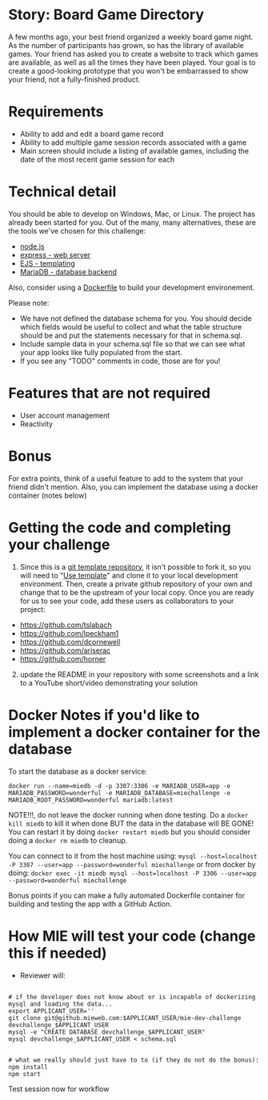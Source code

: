 Story: Board Game Directory
=====

A few months ago, your best friend organized a weekly board game night. As the number of participants
has grown, so has the library of available games. Your friend has asked you to create a website to
track which games are available, as well as all the times they have been played. Your goal is to
create a good-looking prototype that you won't be embarrassed to show your friend, not a fully-finished
product.

Requirements
=====

* Ability to add and edit a board game record
* Ability to add multiple game session records associated with a game
* Main screen should include a listing of available games, including the date of the most recent game session for each

Technical detail
=====

You should be able to develop on Windows, Mac, or Linux. The project has already been started for you. Out of the many, many alternatives, these are the tools we've chosen for this challenge:

* <a href="https://nodejs.org/en/">node.js</a>
* <a href="https://expressjs.com/">express - web server</a>
* <a href="https://ejs.co/">EJS - templating</a>
* <a href="https://mariadb.org/">MariaDB - database backend</a>

Also, consider using a [Dockerfile](https://docs.docker.com/engine/reference/builder/) to build your development environement.


Please note:

* We have not defined the database schema for you. You should decide which fields would be useful to collect and what the table structure should be and put the statements necessary for that in schema.sql.
* Include sample data in your schema.sql file so that we can see what your app looks like fully populated from the start.
* If you see any "TODO" comments in code, those are for you!

Features that are not required
=====

* User account management
* Reactivity

Bonus
=====

For extra points, think of a useful feature to add to the system that your friend didn't mention. Also, you can implement the database using a docker container (notes below)

Getting the code and completing your challenge
=====

1) Since this is a [git template repository](https://docs.github.com/en/repositories/creating-and-managing-repositories/creating-a-repository-from-a-template), it isn't possible to fork it, so you will need to "[Use template](https://docs.github.com/assets/cb-77734/mw-1440/images/help/repository/use-this-template-button.webp)" and clone it to your local development environment. Then, create a private github repository of your own and change that to be the upstream of your local copy. Once you are ready for us to see your code, add these users as collaborators to your project:

* https://github.com/tslabach
* https://github.com/lpeckham1
* https://github.com/dcornewell
* https://github.com/ariserac
* https://github.com/horner

2) update the README in your repository with some screenshots and a link to a YouTube short/video demonstrating your solution 


Docker Notes if you'd like to implement a docker container for the database
============
To start the database as a docker service:
```
docker run --name=miedb -d -p 3307:3306 -e MARIADB_USER=app -e MARIADB_PASSWORD=wonderful -e MARIADB_DATABASE=miechallenge -e MARIADB_ROOT_PASSWORD=wonderful mariadb:latest
```
NOTE!!!, do not leave the docker running when done testing.  Do a `docker kill miedb` to kill it when done BUT the data in the database will BE GONE!  You can restart it by doing `docker restart miedb` but you should consider doing a `docker rm miedb` to cleanup.

You can connect to it from the host machine using:
`mysql --host=localhost -P 3307 --user=app --password=wonderful miechallenge`
or from docker by doing:
`docker exec -it miedb mysql --host=localhost -P 3306 --user=app --password=wonderful miechallenge`

Bonus points if you can make a fully automated Dockerfile container for building and testing the app with a GitHub Action.


How MIE will test your code (change this if needed)
=====

* Reviewer will:

```

# if the developer does not know about or is incapable of dockerizing mysql and loading the data...
export APPLICANT_USER=''
git clone git@github.mieweb.com:$APPLICANT_USER/mie-dev-challenge devchallenge_$APPLICANT_USER
mysql -e "CREATE DATABASE devchallenge_$APPLICANT_USER"
mysql devchallenge_$APPLICANT_USER < schema.sql


# what we really should just have to to (if they do not do the bonus):
npm install
npm start
```
Test session now for workflow
